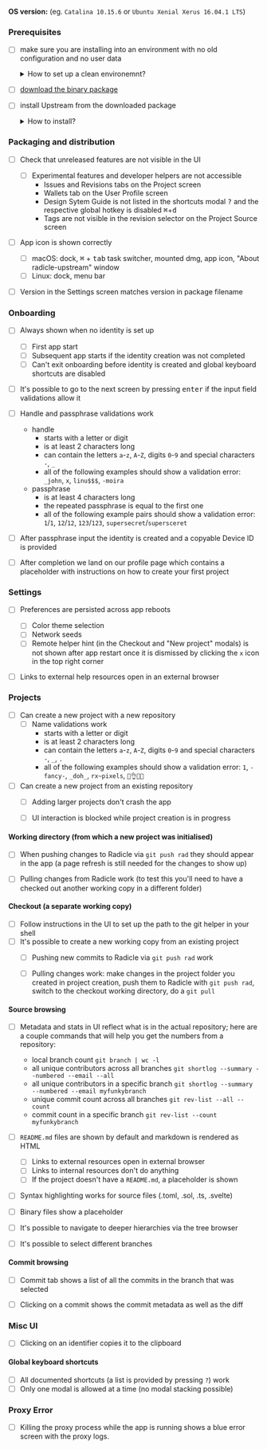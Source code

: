 **OS version:** (eg. `Catalina 10.15.6` or `Ubuntu Xenial Xerus 16.04.1 LTS`)

### Prerequisites

- [ ] make sure you are installing into an environment with no old configuration
      and no user data

  <details>
    <summary>
      How to set up a clean environemnt?
    </summary>


    **Safe method**: use a temporary user account on your computer.

    - on macOS:
      - if you are **not** using FileVault, switch to the "Guest User". You may
        have to enable this in "System Preferences -> Users & Groups".  When
        you're done, all data will be removed automatically.
      - if you **are** using FileVault, create a new user in "System
        Preferences -> Users & Groups". When you're done, you'll need to remove
        this user manually.
    - on Linux:
      - create a new user with `sudo useradd -m qa`, and log into that account.
        When you're done, remove the user with `sudo userdel -r qa`.  _Note:
        "qa" is just an example user name, you can choose anything you like_

    **Dangerous method**: remove all directories manually.

    You can use [this script][rs]. Make sure you have a backup of your data,
    or are using this in combination with the safe method (i.e. while logged
    in with a temporary user account).
  </details>

- [ ] [download the binary package][bu]
- [ ] install Upstream from the downloaded package

  <details>
    <summary>
      How to install?
    </summary>


    - on macOS:
      1. open the `radicle-upstream-X.X.X.dmg` package
      2. install Upstream by dragging the `Radicle Upstream` binary to
         `/Applications`
      3. run `/Applications/Radicle Upstream.app` by double clicking it
    - on Linux (AppImage):
      1. `chmod +x <PATH_TO_DOWNLOAD>/radicle-upstream-X.X.X.AppImage`
      2. run `PATH_TO_DOWNLOAD>/radicle-upstream-X.X.X.AppImage` by
         executing it from the terminal or clicking on it.
  </details>

### Packaging and distribution

- [ ] Check that unreleased features are not visible in the UI
  - [ ] Experimental features and developer helpers are not accessible
    - Issues and Revisions tabs on the Project screen
    - Wallets tab on the User Profile screen
    - Design Sytem Guide is not listed in the shortcuts modal <kbd>?</kbd> and
      the respective global hotkey is disabled <kbd>⌘</kbd>+<kbd>d</kbd>
    - Tags are not visible in the revision selector on the Project Source screen
- [ ] App icon is shown correctly
  - [ ] macOS: dock, <kbd>⌘</kbd> + <kbd>tab</kbd> task switcher, mounted dmg,
        app icon, "About radicle-upstream" window
  - [ ] Linux: dock, menu bar
- [ ] Version in the Settings screen matches version in package filename


### Onboarding

- [ ] Always shown when no identity is set up
  - [ ] First app start
  - [ ] Subsequent app starts if the identity creation was not completed
  - [ ] Can't exit onboarding before identity is created and global keyboard
        shortcuts are disabled
- [ ] It's possible to go to the next screen by pressing <kbd>enter</kbd> if
      the input field validations allow it
- [ ] Handle and passphrase validations work
  - handle
    - starts with a letter or digit
    - is at least 2 characters long
    - can contain the letters `a`-`z`, `A`-`Z`, digits `0`-`9` and special
      characters `-`, `_`
    - all of the following examples should show a validation error:
      `_john`, `x`, `linu$$$`, `-moira`
  - passphrase
    - is at least 4 characters long
    - the repeated passphrase is equal to the first one
    - all of the following example pairs should show a validation error:
      `1`/`1`, `12`/`12`, `123`/`123`, `supersecret`/`supersceret`
- [ ] After passphrase input the identity is created and a copyable Device ID
      is provided
- [ ] After completion we land on our profile page which contains a placeholder
      with instructions on how to create your first project


### Settings

- [ ] Preferences are persisted across app reboots
  - [ ] Color theme selection
  - [ ] Network seeds
  - [ ] Remote helper hint (in the Checkout and "New project" modals) is not
        shown after app restart once it is dismissed by clicking the `x` icon
        in the top right corner
- [ ] Links to external help resources open in an external browser


### Projects

- [ ] Can create a new project with a new repository
  - [ ] Name validations work
      - starts with a letter or digit
      - is at least 2 characters long
      - can contain the letters `a`-`z`, `A`-`Z`, digits `0`-`9` and special
        characters `-`, `_`, `.`
      - all of the following examples should show a validation error:
        `1`, `-fancy-`, `_doh_`, `rx~pixels`, `💁👌🎍😍`
- [ ] Can create a new project from an existing repository
  - [ ] Adding larger projects don't crash the app
  - [ ] UI interaction is blocked while project creation is in progress


#### Working directory (from which a new project was initialised)

- [ ] When pushing changes to Radicle via `git push rad` they should appear in
      the app (a page refresh is still needed for the changes to show up)
- [ ] Pulling changes from Radicle work (to test this you'll need to have a
      checked out another working copy in a different folder)


#### Checkout (a separate working copy)

  - [ ] Follow instructions in the UI to set up the path to the git helper in
        your shell
  - [ ] It's possible to create a new working copy from an existing project
    - [ ] Pushing new commits to Radicle via `git push rad` work
    - [ ] Pulling changes work: make changes in the project folder you created
          in project creation, push them to Radicle with `git push rad`, switch
          to the checkout working directory, do a `git pull`


#### Source browsing

- [ ] Metadata and stats in UI reflect what is in the actual repository; here
      are a couple commands that will help you get the numbers from
      a repository:
  - local branch count
    `git branch | wc -l`
  - all unique contributors across all branches
    `git shortlog --summary --numbered --email --all`
  - all unique contributors in a specific branch
    `git shortlog --summary --numbered --email myfunkybranch`
  - unique commit count across all branches
    `git rev-list --all --count`
  - commit count in a specific branch
    `git rev-list --count myfunkybranch`
- [ ] `README.md` files are shown by default and markdown is rendered as HTML
  - [ ] Links to external resources open in external browser
  - [ ] Links to internal resources don't do anything
  - [ ] If the project doesn't have a `README.md`, a placeholder is shown
- [ ] Syntax highlighting works for source files (.toml, .sol, .ts, .svelte)
- [ ] Binary files show a placeholder
- [ ] It's possible to navigate to deeper hierarchies via the tree browser
- [ ] It's possible to select different branches


#### Commit browsing

- [ ] Commit tab shows a list of all the commits in the branch that was
      selected
- [ ] Clicking on a commit shows the commit metadata as well as the diff


### Misc UI

- [ ] Clicking on an identifier copies it to the clipboard


#### Global keyboard shortcuts

- [ ] All documented shortcuts (a list is provided by pressing `?`) work
- [ ] Only one modal is allowed at a time (no modal stacking possible)

### Proxy Error

- [ ] Killing the proxy process while the app is running shows a blue error
      screen with the proxy logs.


[rs]: https://raw.githubusercontent.com/radicle-dev/radicle-upstream/master/scripts/reset-state.sh
[bu]: http://releases.radicle.xyz/radicle-upstream-0.1.5.dmg
